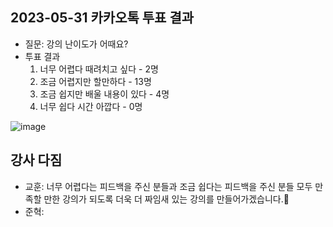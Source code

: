 ## 2023-05-31 카카오톡 투표 결과
* 질문: 강의 난이도가 어때요?
* 투표 결과
  1. 너무 어렵다 때려치고 싶다 - 2명
  2. 조금 어렵지만 할만하다 - 13명
  3. 조금 쉽지만 배울 내용이 있다 - 4명
  4. 너무 쉽다 시간 아깝다 - 0명 


![image](https://github.com/kyohoonsim/kusf-data-2023-1/assets/58966525/05bd4c0a-9ab7-4caf-a0e7-34c146ab3ec7)


## 강사 다짐
* 교훈: 너무 어렵다는 피드백을 주신 분들과 조금 쉽다는 피드백을 주신 분들 모두 만족할 만한 강의가 되도록 더욱 더 짜임새 있는 강의를 만들어가겠습니다.🌳
* 준혁: 
